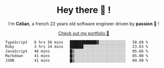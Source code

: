 <h1 align="center">Hey there 👋 !</h1>

<p align="center">I'm <b>Célian</b>, a french 22 years old software engineer driven by <b>passion</b> 👀 !</p>
<p align="center"><a href="https://celian.cloud">Check out my portfolio 🚀</p>

<!--START_SECTION:waka-->

```txt
TypeScript   6 hrs 56 mins   ████████████▓░░░░░░░░░░░░   50.69 %
Ruby         3 hrs 14 mins   ██████░░░░░░░░░░░░░░░░░░░   23.63 %
JavaScript   46 mins         █▒░░░░░░░░░░░░░░░░░░░░░░░   05.66 %
Markdown     41 mins         █▒░░░░░░░░░░░░░░░░░░░░░░░   05.00 %
JSON         41 mins         █▒░░░░░░░░░░░░░░░░░░░░░░░   04.99 %
```

<!--END_SECTION:waka-->
